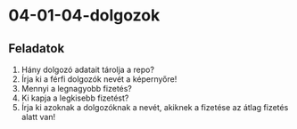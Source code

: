 # 04-01-04-dolgozok
## Feladatok
1. Hány dolgozó adatait tárolja a repo?
2. Írja ki a férfi dolgozók nevét a képernyőre!
3. Mennyi a legnagyobb fizetés?
4. Ki kapja a legkisebb fizetést?
5. Írja ki azoknak a dolgozóknak a nevét, akiknek a fizetése az átlag fizetés alatt van!
